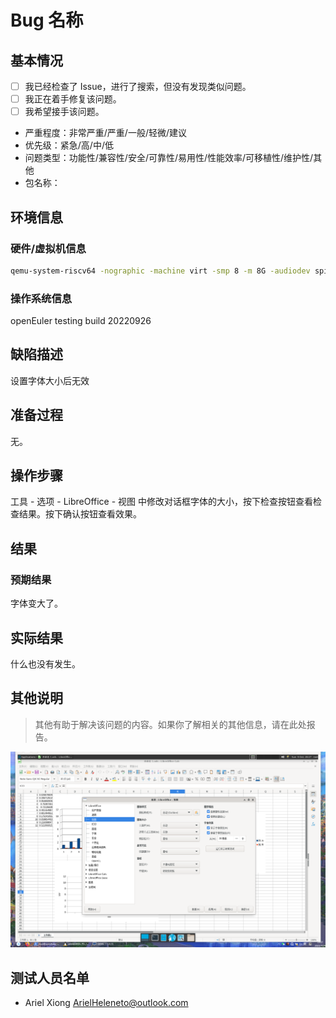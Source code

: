 # Bug 名称

## 基本情况

- [ ] 我已经检查了 Issue，进行了搜索，但没有发现类似问题。
- [ ] 我正在着手修复该问题。
- [ ] 我希望接手该问题。
- 严重程度：非常严重/严重/一般/轻微/建议
- 优先级：紧急/高/中/低
- 问题类型：功能性/兼容性/安全/可靠性/易用性/性能效率/可移植性/维护性/其他
- 包名称：

## 环境信息

### 硬件/虚拟机信息

```bash
qemu-system-riscv64 -nographic -machine virt -smp 8 -m 8G -audiodev spice,id=snd0 -kernel ./u-boot.bin -bios ./fw_dynamic.elf -drive file=./oe.qcow2,format=qcow2,id=hd0 -object rng-random,filename=/dev/urandom,id=rng0 -device ich9-intel-hda -device hda-output,audiodev=snd0 -device virtio-vga -device virtio-rng-device,rng=rng0 -device virtio-blk-device,drive=hd0 -device virtio-net-device,netdev=usernet -device qemu-xhci -usb -device usb-kbd -device usb-tablet -device usb-audio,audiodev=snd0 -append 'root=/dev/vda1 rw console=ttyS0 swiotlb=1 loglevel=3 systemd.default_timeout_start_sec=600 selinux=0 highres=off mem=8192M earlycon' -netdev user,id=usernet,hostfwd=tcp::12055-:22 -vnc :6156 -device virtio-serial-pci -device virtserialport,chardev=spicechannel0,name=com.redhat.spice.0 -chardev spicevmc,id=spicechannel0,name=vdagent -spice port=12057,disable-ticketing
```

### 操作系统信息

openEuler testing build 20220926

## 缺陷描述

设置字体大小后无效

## 准备过程

无。

## 操作步骤

工具 - 选项 - LibreOffice - 视图 中修改对话框字体的大小，按下检查按钮查看检查结果。按下确认按钮查看效果。

## 结果

### 预期结果

字体变大了。

## 实际结果

什么也没有发生。

## 其他说明

> 其他有助于解决该问题的内容。如果你了解相关的其他信息，请在此处报告。

![px](img/font-pix.png)

## 测试人员名单

- Ariel Xiong <ArielHeleneto@outlook.com>
